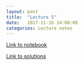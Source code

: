 ```yaml
---
layout: post
title:  "Lecture 5"
date:   2017-11-16 14:00:00
categories: Lecture notes
---
```


[Link to notebook](https://notebooks.azure.com/nbarral/libraries/intro-programming-lect-5)

[Link to solutions](https://notebooks.azure.com/nbarral/libraries/intro-programming-lect-5-sol)
